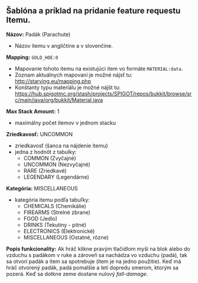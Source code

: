 Šablóna a príklad na pridanie feature requestu Itemu.
-----------

**Názov:** Padák (Parachute)
- Názov itemu v angličtine a v slovenčine.

**Mapping:** `GOLD_HOE:0` 
- Mapovanie tohoto itemu na existujúci item vo formáte `MATERIAL:data`. 
- Zoznam aktuálnych mapovaní je možné nájsť tu: <http://starving.eu/mapping.php>
- Konštanty typu materiálu je možné nájšt tu: <https://hub.spigotmc.org/stash/projects/SPIGOT/repos/bukkit/browse/src/main/java/org/bukkit/Material.java> 

**Max Stack Amount:** 1
- maximálny počet itemov v jednom stacku

**Zriedkavosť:** UNCOMMON
- zriedkavosť (šanca na nájdenie itemu)
- jedna z hodnôt z tabulky:
  - COMMON (Zvyčajné)
  - UNCOMMON (Nezvyčajné)
  - RARE (Zriedkavé)
  - LEGENDARY (Legendárne)

**Kategória:** MISCELLANEOUS 
- kategória itemu podľa tabuľky:
  - CHEMICALS (Chemikálie)
  - FIREARMS (Strelné zbrane)
  - FOOD (Jedlo)
  - DRINKS (Tekutiny - pitné)
  - ELECTRONICS (Elektronické)
  - MISCELLANEOUS (Ostatné, rôzne)

**Popis funkcionality:** Ak hráč klikne pravým tlačidlom myši na blok alebo do vzduchu s padákom v ruke a zároveň sa nachádza
vo vzduchu (padá), tak sa otvorí padák a item sa spotrebuje (item je na jedno použitie). Keď má hráč otvorený padák, padá pomalšie a letí dopredu smerom, 
ktorým sa pozerá. Keď sa dotkne zeme dostane nulový *fall-damage*.
